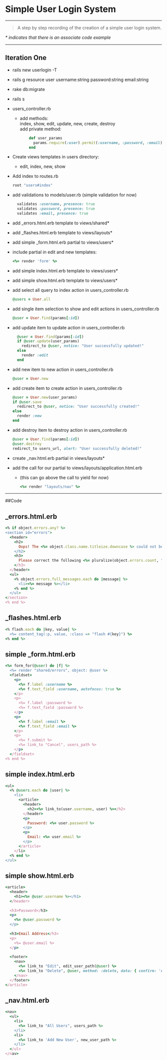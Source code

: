 # Simple User Login System

---
> A step by step recording of the creation of a simple user login system.

_* indicates that there is an associate code example_

---

## Iteration One

- rails new userlogin -T
- rails g resource user username:string password:string email:string
- rake db:migrate
- rails s
- users_controller.rb
  - add methods:  
      index, show, edit, update, new, create, destroy  
    add private method:
     
    ```ruby 
        def user_params  
          params.require(:user).permit(:username, :password, :email)  
        end  
    ```
- Create views templates in users directory:
  - edit, index, new, show
- Add index to routes.rb
  
  ```ruby
  root "users#index"
  ```
- add validations to models/user.rb (simple validation for now)
  
  ```ruby
    validates :username, presence: true  
    validates :password, presence: true  
    validates :email, presence: true  
  ```
- add _errors.html.erb template to views/shared*
- add _flashes.html.erb template to views/layouts*
- add simple _form.html.erb partial to views/users*
- include partial in edit and new templates:
  
  ```ruby
  <%= render 'form' %>
  ```
- add simple index.html.erb template to views/users*
- add simple show.html.erb template to views/users*
- add select all query to index action in users_controller.rb
  
  ```ruby
  @users = User.all
  ```
- add single item selection to show and edit actions in users_controller.rb
  
  ```ruby
  @user = User.find(params[:id])
  ```
- add update item to update action in users_controller.rb
  
  ```ruby
    @user = User.find(params[:id])  
    if @user.update(user_params)  
      redirect_to @user, notice: "User successfully updated!"  
    else  
      render :edit  
    end  
  ```
- add new item to new action in users_controller.rb
  
  ```ruby
  @user = User.new
  ```
- add create item to create action in users_controller.rb
  
  ```ruby
  @user = User.new(user_params)  
  if @user.save  
    redirect_to @user, notice: "User successfully created!"  
  else  
    render :new  
  end  
  ```
- add destroy item to destroy action in users_controller.rb
  
  ```ruby
  @user = User.find(params[:id])  
  @user.destroy  
  redirect_to users_url, alert: "User successfully deleted!"  
  ```
- create _nav.html.erb partial in views/layouts*
- add the call for our partial to views/layouts/application.html.erb
  - (this can go above the call to yield for now)  
    
    ```ruby
    <%= render "layouts/nav" %>
    ```

---
##Code

_errors.html.erb
---

```ruby
<% if object.errors.any? %>
<section id="errors">
  <header>
    <h2>
      Oops! The <%= object.class.name.titleize.downcase %> could not be saved.
    </h2>
    <h3>
      Please correct the following <%= pluralize(object.errors.count, "error") %>:
    </h3>
  </header>
  <ul>
    <% object.errors.full_messages.each do |message| %>
      <li><%= message %></li>
    <% end %>
  </ul>
</section>
<% end %>
```


_flashes.html.erb
---

```ruby
<% flash.each do |key, value| %>
  <%= content_tag(:p, value, :class => "flash #{key}") %>
<% end %>
```


simple _form.html.erb
---

```ruby
<%= form_for(@user) do |f| %>
  <%= render "shared/errors", object: @user %>
  <fieldset>
    <p>
      <%= f.label :username %>
      <%= f.text_field :username, autofocus: true %>
    </p>
    <p>
      <%= f.label :password %>
      <%= f.text_field :password %>
    </p>
    <p>
      <%= f.label :email %>
      <%= f.text_field :email %>
    </p>
    <p>
      <%= f.submit %>
      <%= link_to "Cancel", users_path %>
    </p>
  </fieldset>
<% end %>
```

simple index.html.erb
---

```ruby
<ul>
  <% @users.each do |user| %>
    <li>
      <article>
        <header>
          <h2><%= link_to(user.username, user) %></h2>
        </header>
        <p>
          Password: <%= user.password %>
        </p>
        <p>
          Email: <%= user.email %>
        </p>
      </article>
    </li>
  <% end %>
</ul>
```

simple show.html.erb
---

```ruby
<article>
  <header>
    <h1><%= @user.username %></h1>
  </header>
  
  <h3>Password</h3>
  <p>
    <%= @user.password %>
  </p>
  
  <h3>Email Address</h3>
  <p>
    <%= @user.email %>
  </p>
  
  <footer>
    <nav>
      <%= link_to "Edit", edit_user_path(@user) %>
      <%= link_to "Delete", @user, method: :delete, data: { confirm: 'Are you sure?' } %>
    </nav>
  </footer>
</article>
```


_nav.html.erb
---

```ruby
<nav>
  <ul>  
    <li>
      <%= link_to "All Users", users_path %>
    </li>
    <li>
      <%= link_to 'Add New User', new_user_path %>
    </li>
  </ul>
</nav>
```